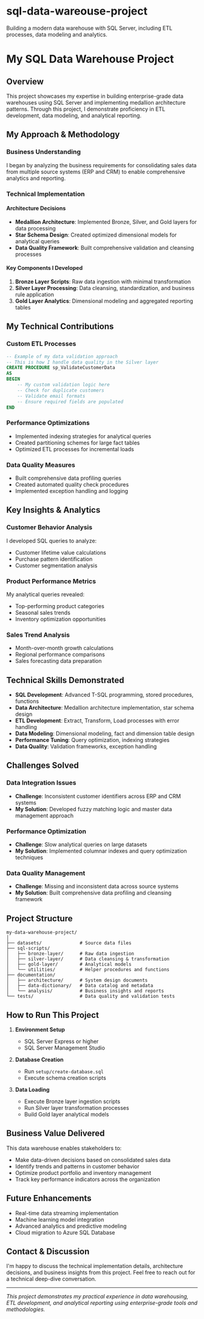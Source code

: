# sql-data-wareouse-project
Building a modern data warehouse with SQL Server, including ETL processes, data modeling and analytics.
# My SQL Data Warehouse Project

## Overview
This project showcases my expertise in building enterprise-grade data warehouses using SQL Server and implementing medallion architecture patterns. Through this project, I demonstrate proficiency in ETL development, data modeling, and analytical reporting.

## My Approach & Methodology

### Business Understanding
I began by analyzing the business requirements for consolidating sales data from multiple source systems (ERP and CRM) to enable comprehensive analytics and reporting.

### Technical Implementation

#### Architecture Decisions
- **Medallion Architecture**: Implemented Bronze, Silver, and Gold layers for data processing
- **Star Schema Design**: Created optimized dimensional models for analytical queries
- **Data Quality Framework**: Built comprehensive validation and cleansing processes

#### Key Components I Developed
1. **Bronze Layer Scripts**: Raw data ingestion with minimal transformation
2. **Silver Layer Processing**: Data cleansing, standardization, and business rule application
3. **Gold Layer Analytics**: Dimensional modeling and aggregated reporting tables

## My Technical Contributions

### Custom ETL Processes
```sql
-- Example of my data validation approach
-- This is how I handle data quality in the Silver layer
CREATE PROCEDURE sp_ValidateCustomerData
AS
BEGIN
    -- My custom validation logic here
    -- Check for duplicate customers
    -- Validate email formats
    -- Ensure required fields are populated
END
```

### Performance Optimizations
- Implemented indexing strategies for analytical queries
- Created partitioning schemes for large fact tables
- Optimized ETL processes for incremental loads

### Data Quality Measures
- Built comprehensive data profiling queries
- Created automated quality check procedures
- Implemented exception handling and logging

## Key Insights & Analytics

### Customer Behavior Analysis
I developed SQL queries to analyze:
- Customer lifetime value calculations
- Purchase pattern identification
- Customer segmentation analysis

### Product Performance Metrics
My analytical queries revealed:
- Top-performing product categories
- Seasonal sales trends
- Inventory optimization opportunities

### Sales Trend Analysis
- Month-over-month growth calculations
- Regional performance comparisons
- Sales forecasting data preparation

## Technical Skills Demonstrated

- **SQL Development**: Advanced T-SQL programming, stored procedures, functions
- **Data Architecture**: Medallion architecture implementation, star schema design
- **ETL Development**: Extract, Transform, Load processes with error handling
- **Data Modeling**: Dimensional modeling, fact and dimension table design
- **Performance Tuning**: Query optimization, indexing strategies
- **Data Quality**: Validation frameworks, exception handling

## Challenges Solved

### Data Integration Issues
- **Challenge**: Inconsistent customer identifiers across ERP and CRM systems
- **My Solution**: Developed fuzzy matching logic and master data management approach

### Performance Optimization
- **Challenge**: Slow analytical queries on large datasets
- **My Solution**: Implemented columnar indexes and query optimization techniques

### Data Quality Management
- **Challenge**: Missing and inconsistent data across source systems
- **My Solution**: Built comprehensive data profiling and cleansing framework

## Project Structure

```
my-data-warehouse-project/
│
├── datasets/              # Source data files
├── sql-scripts/
│   ├── bronze-layer/      # Raw data ingestion
│   ├── silver-layer/      # Data cleansing & transformation
│   ├── gold-layer/        # Analytical models
│   └── utilities/         # Helper procedures and functions
├── documentation/
│   ├── architecture/      # System design documents
│   ├── data-dictionary/   # Data catalog and metadata
│   └── analysis/          # Business insights and reports
└── tests/                 # Data quality and validation tests
```

## How to Run This Project

1. **Environment Setup**
   - SQL Server Express or higher
   - SQL Server Management Studio
   
2. **Database Creation**
   - Run `setup/create-database.sql`
   - Execute schema creation scripts
   
3. **Data Loading**
   - Execute Bronze layer ingestion scripts
   - Run Silver layer transformation processes
   - Build Gold layer analytical models

## Business Value Delivered

This data warehouse enables stakeholders to:
- Make data-driven decisions based on consolidated sales data
- Identify trends and patterns in customer behavior
- Optimize product portfolio and inventory management
- Track key performance indicators across the organization

## Future Enhancements

- Real-time data streaming implementation
- Machine learning model integration
- Advanced analytics and predictive modeling
- Cloud migration to Azure SQL Database

## Contact & Discussion

I'm happy to discuss the technical implementation details, architecture decisions, and business insights from this project. Feel free to reach out for a technical deep-dive conversation.

---

*This project demonstrates my practical experience in data warehousing, ETL development, and analytical reporting using enterprise-grade tools and methodologies.*
